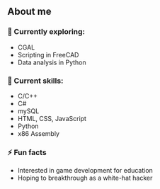 ## About me

<!--
**Ay-mi/Ay-mi** is a ✨ _special_ ✨ repository because its `README.md` (this file) appears on your GitHub profile.
- 🔭 I’m currently working on 
-->
### 🌱 Currently exploring:
- CGAL
- Scripting in FreeCAD
- Data analysis in Python

### 🌹 Current skills:
- C/C++
- C#
- mySQL
- HTML, CSS, JavaScript
- Python
- x86 Assembly

### ⚡ Fun facts
- Interested in game development for education
- Hoping to breakthrough as a white-hat hacker
